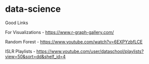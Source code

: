 # data-science

Good Links 

For Visualizations - https://www.r-graph-gallery.com/

Random Forest - https://www.youtube.com/watch?v=6EXPYzbfLCE

ISLR Playlists - https://www.youtube.com/user/dataschool/playlists?view=50&sort=dd&shelf_id=4
